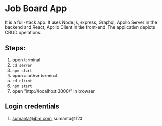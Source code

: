 # Job Board App

It is a full-stack app. It uses Node.js, express, Graphql, Apollo Server in the backend and React, Apollo Client in the front-end.
The application depicts CRUD operations.

## Steps:
1. open terminal
2. `cd server`
3. `npm start`
4. open another terminal
5. `cd client`
6. `npm start`
7. open "http://localhost:3000/" in browser

## Login credentials
1. sumanta@ibm.com, sumanta@123

